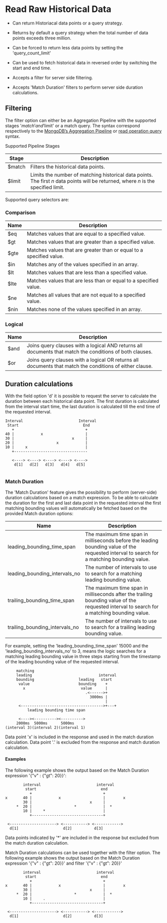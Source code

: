 # Read Raw Historical Data

- Can return Historiacal data points or a query strategy.

- Returns by default a query strategy when the total number of data points exceeds three million.

- Can be forced to return less data points by setting the 'query_count_limit'

- Can be used to fetch historical data in reversed order by switching the start and end time.

- Accepts a filter for server side filtering.

- Accepts 'Match Duration' filters to perform server side duration calculations.

## Filtering

The filter option can either be an Aggregation Pipeline with the supported stages '$match' and '$limit' or a match query. The syntax correspond respectively to the [MongoDB’s Aggregation Pipeline](https://docs.mongodb.com/manual/reference/operator/aggregation-pipeline/#aggregation-pipeline-operator-reference) or [read operation query](https://docs.mongodb.com/manual/tutorial/query-documents/#read-operations-query-argument) syntax.

Supported Pipeline Stages

| Stage | Description |
|-------|-------------|
| $match | Filters the historical data points. |
| $limit | Limits the number of matching historical data points. The first *n* data points will be returned, where *n* is the specified limit. |

Supported query selectors are:

### Comparison

| Name | Description |
|------|-------------|
| $eq | Matches values that are equal to a specified value. |
| $gt | Matches values that are greater than a specified value. |
| $gte | Matches values that are greater than or equal to a specified value. |
| $in | Matches any of the values specified in an array. |
| $lt | Matches values that are less than a specified value. |
| $lte | Matches values that are less than or equal to a specified value. |
| $ne |  Matches all values that are not equal to a specified value. |
| $nin |  Matches none of the values specified in an array. |

### Logical

| Name | Description |
|------|-------------|
| $and | Joins query clauses with a logical AND returns all documents that match the conditions of both clauses. |
| $or | Joins query clauses with a logical OR returns all documents that match the conditions of either clause. |

## Duration calculations

With the field option 'd' it is possible to request the server to calculate the duration between each historical data point. The first duration is calculated from the interval start time, the last duration is calculated till the end time of the requested interval.

```ascii
Interval                         Interval
 Start                             End
   +                                +
40 |            x                   |
30 |                          x     |
20 |                   x            |
10 |     x                          |
   +---------------------------------

   <----> <----> <----> <----> <---->
    d[1]   d[2]   d[3]   d[4]   d[5]


```

### Match Duration

The 'Match Duration' feature gives the possibility to perform (server-side) duration calculations based on a match expression. To be able to calculate the duration for the first and last data point in the requested interval the first matching bounding values will automatically be fetched based on the provided Match duration options:

| Name | Description |
|-------|-------------|
| leading_bounding_time_span | The maximum time span in milliseconds before the leading bounding value of the requested interval to search for a matching bounding value. |
| leading_bounding_intervals_no | The number of intervals to use to search for a matching leading bounding value. |
| trailing_bounding_time_span | The maximum time span in milliseconds after the trailing bounding value of the requested interval to search for a matching bounding value. |
| trailing_bounding_intervals_no| The number of intervals to use to search for a trailing leading bounding value. |

For example, setting the 'leading_bounding_time_span' 15000 and the 'leading_bounding_intervals_no' to 3, means the logic searches for a matching leading bounding value in three steps starting from the timestamp of the leading bounding value of the requested interval.

```ascii
     matching
     leading                              interval
     bounding                    leading   start
      value                      bounding    +
        x                         value      |
                                    .<------>+
                                      3000ms |
                                             |
      <------------------------------------->+---+
          leading bounding time span

      <----><----------><---------->
     2000ms  5000ms      5000ms
(interval 3)(interval 2)(interval 1)
```

Data point 'x' is included in the response and used in the match duration calculation.
Data point '.' is excluded from the response and match duration calculation.

#### Examples

The following example shows the output based on the Match Duration expression '{"v" : {"gt": 20}}':

```ascii
        interval                         interval
         start                             end
           +                                +
x       40 |            x                   |        x
        30 |                          x     |
     *  20 |                   *            |  *
        10 |     *                          |
           +--------------------------------+

 <---------------------> <-----------> <------------>
  d[1]                    d[2]          d[3]
```

Data points indicated by '*' are included in the response but excluded from the match duration calculation.

Match Duration calculations can be used together with the filter option. The following example shows the output based on the Match Duration expression '{"v" : {"gt": 20}}' and filter '{"v" : {"gt": 20}}'

```ascii
        interval                         interval
         start                             end
           +                                +
x       40 |            x                   |        x
        30 |                          x     |
     *  20 |                   *            |  *
        10 |     .                          |
           +--------------------------------+

 <---------------------> <-----------> <------------>
  d[1]                    d[2]          d[3]
```